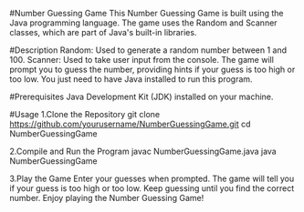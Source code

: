 #Number Guessing Game
This Number Guessing Game is built using the Java programming language. The game uses the Random and Scanner classes, which are part of Java's built-in libraries.

#Description
Random: Used to generate a random number between 1 and 100.
Scanner: Used to take user input from the console.
The game will prompt you to guess the number, providing hints if your guess is too high or too low. You just need to have Java installed to run this program.

#Prerequisites
Java Development Kit (JDK) installed on your machine.

#Usage
1.Clone the Repository
git clone https://github.com/yourusername/NumberGuessingGame.git
cd NumberGuessingGame

2.Compile and Run the Program
javac NumberGuessingGame.java
java NumberGuessingGame

3.Play the Game
Enter your guesses when prompted.
The game will tell you if your guess is too high or too low.
Keep guessing until you find the correct number.
Enjoy playing the Number Guessing Game!
